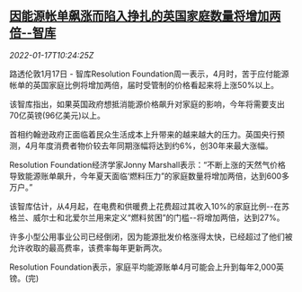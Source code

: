 <!--1642415462000-->
[因能源帐单飙涨而陷入挣扎的英国家庭数量将增加两倍--智库](https://cn.reuters.com/article/british-household-energy-bills-0117-mon-idCNKBS2JR0PJ)
------

<div><i>2022-01-17T10:24:25Z</i></div><p>路透伦敦1月17日 - 智库Resolution Foundation周一表示，4月时，苦于应付能源帐单的英国家庭比例将增加两倍，届时受管制的价格看起来将上涨50%以上。</p><p>该智库指出，如果英国政府想抵消能源价格飙升对家庭的影响，今年将需要支出70亿英镑(96亿美元)以上。</p><p>首相约翰逊政府正面临着民众生活成本上升带来的越来越大的压力。英国央行预测，4月年度消费者物价较去年同期涨幅将达到约6%，创30年来最大涨幅。</p><p>Resolution Foundation经济学家Jonny Marshall表示：“不断上涨的天然气价格导致能源账单飙升，今年夏天面临‘燃料压力”的家庭数量将增加两倍，达到600多万户。”</p><p>该智库估计，从4月起，在电费和供暖费上花费超过其收入10%的家庭比例--在苏格兰、威尔士和北爱尔兰用来定义“燃料贫困”的门槛--将增加两倍，达到27%。</p><p>许多小型公用事业公司已经倒闭，因为能源批发价格涨得太快，已经超过了他们被允许收取的最高费率，该费率每年更新两次。</p><p>Resolution Foundation表示，家庭平均能源账单4月可能会上升到每年2,000英镑。(完)</p>
